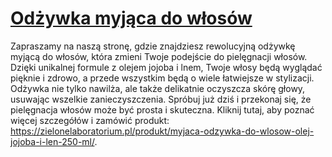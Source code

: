 # [Odżywka myjąca do włosów](https://zielonelaboratorium.pl/produkt/myjaca-odzywka-do-wlosow-olej-jojoba-i-len-250-ml/)

Zapraszamy na naszą stronę, gdzie znajdziesz rewolucyjną odżywkę myjącą do włosów, która zmieni Twoje podejście do pielęgnacji włosów. Dzięki unikalnej formule z olejem jojoba i lnem, Twoje włosy będą wyglądać pięknie i zdrowo, a przede wszystkim będą o wiele łatwiejsze w stylizacji. Odżywka nie tylko nawilża, ale także delikatnie oczyszcza skórę głowy, usuwając wszelkie zanieczyszczenia. Spróbuj już dziś i przekonaj się, że pielęgnacja włosów może być prosta i skuteczna. Kliknij tutaj, aby poznać więcej szczegółów i zamówić produkt: https://zielonelaboratorium.pl/produkt/myjaca-odzywka-do-wlosow-olej-jojoba-i-len-250-ml/.
